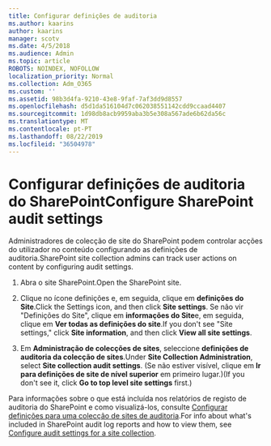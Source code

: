 ```yaml
---
title: Configurar definições de auditoria
ms.author: kaarins
author: kaarins
manager: scotv
ms.date: 4/5/2018
ms.audience: Admin
ms.topic: article
ROBOTS: NOINDEX, NOFOLLOW
localization_priority: Normal
ms.collection: Adm_O365
ms.custom: ''
ms.assetid: 98b3d4fa-9210-43e8-9faf-7af3dd9d8557
ms.openlocfilehash: d5d1da516104d7c062038551142cdd9ccaad4407
ms.sourcegitcommit: 1d98db8acb9959aba3b5e308a567ade6b62da56c
ms.translationtype: MT
ms.contentlocale: pt-PT
ms.lasthandoff: 08/22/2019
ms.locfileid: "36504978"
---
```

# <a name="configure-sharepoint-audit-settings"></a><span data-ttu-id="6c910-102">Configurar definições de auditoria do SharePoint</span><span class="sxs-lookup"><span data-stu-id="6c910-102">Configure SharePoint audit settings</span></span>

<span data-ttu-id="6c910-103">Administradores de colecção de site do SharePoint podem controlar acções do utilizador no conteúdo configurando as definições de auditoria.</span><span class="sxs-lookup"><span data-stu-id="6c910-103">SharePoint site collection admins can track user actions on content by configuring audit settings.</span></span>
  
1. <span data-ttu-id="6c910-104">Abra o site SharePoint.</span><span class="sxs-lookup"><span data-stu-id="6c910-104">Open the SharePoint site.</span></span>
    
2. <span data-ttu-id="6c910-105">Clique no ícone definições e, em seguida, clique em **definições do Site**.</span><span class="sxs-lookup"><span data-stu-id="6c910-105">Click the Settings icon, and then click **Site settings**.</span></span> <span data-ttu-id="6c910-106">Se não vir "Definições do Site", clique em **informações do Site**e, em seguida, clique em **Ver todas as definições do site**.</span><span class="sxs-lookup"><span data-stu-id="6c910-106">If you don't see "Site settings," click **Site information**, and then click **View all site settings**.</span></span>
    
3. <span data-ttu-id="6c910-107">Em **Administração de colecções de sites**, seleccione **definições de auditoria da colecção de sites**.</span><span class="sxs-lookup"><span data-stu-id="6c910-107">Under **Site Collection Administration**, select **Site collection audit settings**.</span></span> <span data-ttu-id="6c910-108">(Se não estiver visível, clique em **Ir para definições de site de nível superior** em primeiro lugar.)</span><span class="sxs-lookup"><span data-stu-id="6c910-108">(If you don't see it, click **Go to top level site settings** first.)</span></span> 
    
<span data-ttu-id="6c910-109">Para informações sobre o que está incluída nos relatórios de registo de auditoria do SharePoint e como visualizá-los, consulte [Configurar definições para uma colecção de sites de auditoria](https://go.microsoft.com/fwlink/?linkid=404050).</span><span class="sxs-lookup"><span data-stu-id="6c910-109">For info about what's included in SharePoint audit log reports and how to view them, see [Configure audit settings for a site collection](https://go.microsoft.com/fwlink/?linkid=404050).</span></span>
  


